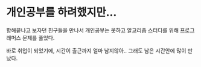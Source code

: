 # 개인공부를 하려했지만...

항해끝나고 보자던 친구들을 만나서 개인공부는 못하고 알고리즘 스터디를 위해 프로그래머스 문제를 풀었다.

바로 취업이 되었기에, 시간이 출근까지 얼마 남지않아.. 그래도 남은 시간안에 많이 만났다.
